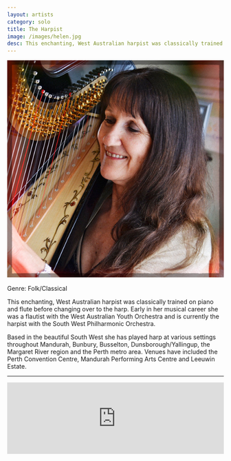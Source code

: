```yaml
---
layout: artists
category: solo
title: The Harpist
image: /images/helen.jpg
desc: This enchanting, West Australian harpist was classically trained on piano and flute before changing over to the harp.
---
```


![Helen](/images/helen.jpg)

Genre: Folk/Classical

This enchanting, West Australian harpist was classically trained on piano and flute before changing over to the harp. Early in her musical career she was a flautist with the West Australian Youth Orchestra and is currently the harpist with the South West Philharmonic Orchestra.

Based in the beautiful South West she has played harp at various settings throughout Mandurah, Bunbury, Busselton, Dunsborough/Yallingup, the Margaret River region and the Perth metro area. Venues have included the Perth Convention Centre, Mandurah Performing Arts Centre and Leeuwin Estate.

----

<iframe width="100%" height="166" scrolling="no" frameborder="no" src="https://w.soundcloud.com/player/?url=http%3A%2F%2Fapi.soundcloud.com%2Ftracks%2F108960948%3Fsecret_token%3Ds-qPwEI"></iframe>

